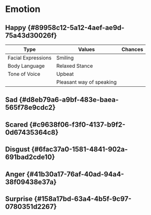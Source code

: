 # Emotion


## Happy {#89958c12-5a12-4aef-ae9d-75a43d30026f}

| Type               | Values                   | Chances |
|--------------------|--------------------------|---------|
| Facial Expressions | Smiling                  |         |
| Body Language      | Relaxed Stance           |         |
| Tone of Voice      | Upbeat                   |         |
|                    | Pleasant way of speaking |         |


## Sad {#d8eb79a6-a9bf-483e-baea-565f78e9cdc2}


## Scared {#c9638f06-f3f0-4137-b9f2-0d67435364c8}


## Disgust {#6fac37a0-1581-4841-902a-691bad2cde10}


## Anger {#41b30a17-76af-40ad-94a4-38f09438e37a}


## Surprise {#158a17bd-63a4-4b5f-9c97-0780351d2267}
